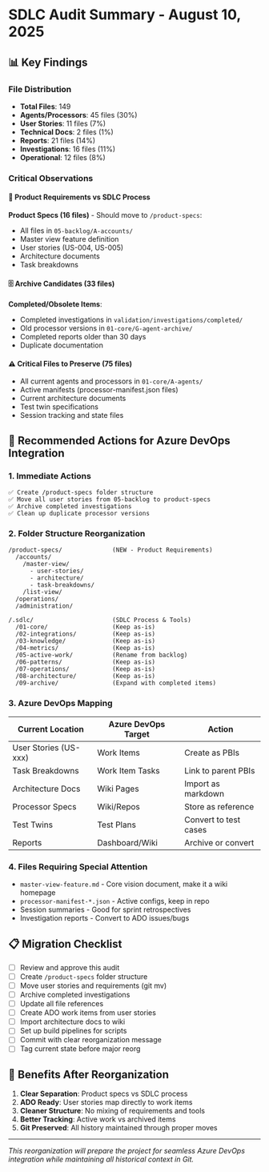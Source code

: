 # SDLC Audit Summary - August 10, 2025

## 📊 Key Findings

### File Distribution

- **Total Files**: 149
- **Agents/Processors**: 45 files (30%)
- **User Stories**: 11 files (7%)
- **Technical Docs**: 2 files (1%)
- **Reports**: 21 files (14%)
- **Investigations**: 16 files (11%)
- **Operational**: 12 files (8%)

### Critical Observations

#### 🎯 Product Requirements vs SDLC Process

**Product Specs (16 files)** - Should move to `/product-specs`:

- All files in `05-backlog/A-accounts/`
- Master view feature definition
- User stories (US-004, US-005)
- Architecture documents
- Task breakdowns

#### 🗄️ Archive Candidates (33 files)

**Completed/Obsolete Items**:

- Completed investigations in `validation/investigations/completed/`
- Old processor versions in `01-core/G-agent-archive/`
- Completed reports older than 30 days
- Duplicate documentation

#### ⚠️ Critical Files to Preserve (75 files)

- All current agents and processors in `01-core/A-agents/`
- Active manifests (processor-manifest.json files)
- Current architecture documents
- Test twin specifications
- Session tracking and state files

## 🎯 Recommended Actions for Azure DevOps Integration

### 1. Immediate Actions

```
✅ Create /product-specs folder structure
✅ Move all user stories from 05-backlog to product-specs
✅ Archive completed investigations
✅ Clean up duplicate processor versions
```

### 2. Folder Structure Reorganization

```
/product-specs/              (NEW - Product Requirements)
  /accounts/
    /master-view/
      - user-stories/
      - architecture/
      - task-breakdowns/
    /list-view/
  /operations/
  /administration/

/.sdlc/                      (SDLC Process & Tools)
  /01-core/                  (Keep as-is)
  /02-integrations/          (Keep as-is)
  /03-knowledge/             (Keep as-is)
  /04-metrics/               (Keep as-is)
  /05-active-work/           (Rename from backlog)
  /06-patterns/              (Keep as-is)
  /07-operations/            (Keep as-is)
  /08-architecture/          (Keep as-is)
  /09-archive/               (Expand with completed items)
```

### 3. Azure DevOps Mapping

| Current Location      | Azure DevOps Target | Action                |
| --------------------- | ------------------- | --------------------- |
| User Stories (US-xxx) | Work Items          | Create as PBIs        |
| Task Breakdowns       | Work Item Tasks     | Link to parent PBIs   |
| Architecture Docs     | Wiki Pages          | Import as markdown    |
| Processor Specs       | Wiki/Repos          | Store as reference    |
| Test Twins            | Test Plans          | Convert to test cases |
| Reports               | Dashboard/Wiki      | Archive or convert    |

### 4. Files Requiring Special Attention

- `master-view-feature.md` - Core vision document, make it a wiki homepage
- `processor-manifest-*.json` - Active configs, keep in repo
- Session summaries - Good for sprint retrospectives
- Investigation reports - Convert to ADO issues/bugs

## 📋 Migration Checklist

- [ ] Review and approve this audit
- [ ] Create `/product-specs` folder structure
- [ ] Move user stories and requirements (git mv)
- [ ] Archive completed investigations
- [ ] Update all file references
- [ ] Create ADO work items from user stories
- [ ] Import architecture docs to wiki
- [ ] Set up build pipelines for scripts
- [ ] Commit with clear reorganization message
- [ ] Tag current state before major reorg

## 🚀 Benefits After Reorganization

1. **Clear Separation**: Product specs vs SDLC process
2. **ADO Ready**: User stories map directly to work items
3. **Cleaner Structure**: No mixing of requirements and tools
4. **Better Tracking**: Active work vs archived items
5. **Git Preserved**: All history maintained through proper moves

---

_This reorganization will prepare the project for seamless Azure DevOps integration while maintaining all historical context in Git._
